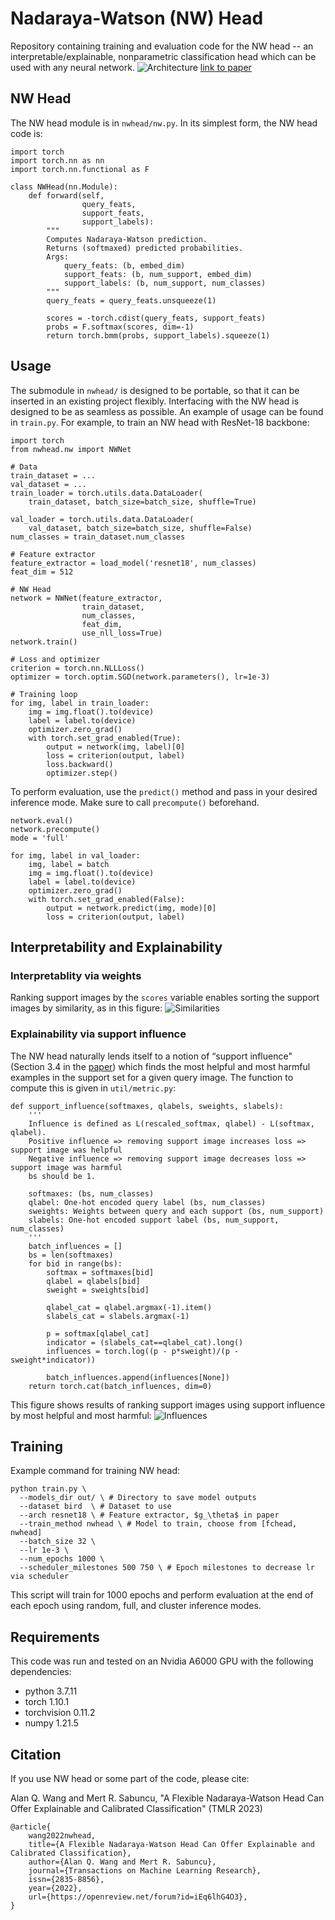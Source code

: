 # Nadaraya-Watson (NW) Head
Repository containing training and evaluation code for the NW head -- an interpretable/explainable, nonparametric classification head which can be used with any neural network.
![Architecture](figs/arch.png)
[link to paper](https://openreview.net/forum?id=iEq6lhG4O3)

## NW Head
The NW head module is in `nwhead/nw.py`.
In its simplest form, the NW head code is:
```
import torch
import torch.nn as nn
import torch.nn.functional as F

class NWHead(nn.Module):
    def forward(self,
                query_feats,
                support_feats,
                support_labels):
        """
        Computes Nadaraya-Watson prediction.
        Returns (softmaxed) predicted probabilities.
        Args:
            query_feats: (b, embed_dim)
            support_feats: (b, num_support, embed_dim)
            support_labels: (b, num_support, num_classes)
        """
        query_feats = query_feats.unsqueeze(1)

        scores = -torch.cdist(query_feats, support_feats)
        probs = F.softmax(scores, dim=-1)
        return torch.bmm(probs, support_labels).squeeze(1)
```

## Usage
The submodule in `nwhead/` is designed to be portable, so that it can be inserted in an existing project flexibly.
Interfacing with the NW head is designed to be as seamless as possible. 
An example of usage can be found in `train.py`.
For example, to train an NW head with ResNet-18 backbone:

```
import torch
from nwhead.nw import NWNet

# Data
train_dataset = ...
val_dataset = ...
train_loader = torch.utils.data.DataLoader(
    train_dataset, batch_size=batch_size, shuffle=True)

val_loader = torch.utils.data.DataLoader(
    val_dataset, batch_size=batch_size, shuffle=False)
num_classes = train_dataset.num_classes

# Feature extractor
feature_extractor = load_model('resnet18', num_classes)
feat_dim = 512

# NW Head
network = NWNet(feature_extractor, 
                train_dataset,
                num_classes,
                feat_dim,
                use_nll_loss=True)
network.train()

# Loss and optimizer
criterion = torch.nn.NLLLoss()
optimizer = torch.optim.SGD(network.parameters(), lr=1e-3)

# Training loop
for img, label in train_loader:
    img = img.float().to(device)
    label = label.to(device)
    optimizer.zero_grad()
    with torch.set_grad_enabled(True):
        output = network(img, label)[0]
        loss = criterion(output, label)
        loss.backward()
        optimizer.step()

```
To perform evaluation, use the `predict()` method and pass in your desired inference mode.
Make sure to call `precompute()` beforehand.
```
network.eval()
network.precompute()
mode = 'full'

for img, label in val_loader:
    img, label = batch
    img = img.float().to(device)
    label = label.to(device)
    optimizer.zero_grad()
    with torch.set_grad_enabled(False):
        output = network.predict(img, mode)[0]
        loss = criterion(output, label)
```

## Interpretability and Explainability
### Interpretablity via weights
Ranking support images by the `scores` variable enables sorting the support images by similarity, as in this figure:
![Similarities](figs/weights.png)

### Explainability via support influence
The NW head naturally lends itself to a notion of “support influence" (Section 3.4 in the [paper](https://arxiv.org/pdf/2212.03411.pdf)) which finds the most helpful and most harmful examples in the support set for a given query image. The function to compute this is given in `util/metric.py`:
```
def support_influence(softmaxes, qlabels, sweights, slabels):
    '''
    Influence is defined as L(rescaled_softmax, qlabel) - L(softmax, qlabel).
    Positive influence => removing support image increases loss => support image was helpful
    Negative influence => removing support image decreases loss => support image was harmful
    bs should be 1.
    
    softmaxes: (bs, num_classes)
    qlabel: One-hot encoded query label (bs, num_classes)
    sweights: Weights between query and each support (bs, num_support)
    slabels: One-hot encoded support label (bs, num_support, num_classes)
    '''
    batch_influences = []
    bs = len(softmaxes)
    for bid in range(bs):
        softmax = softmaxes[bid]
        qlabel = qlabels[bid]
        sweight = sweights[bid]
        
        qlabel_cat = qlabel.argmax(-1).item()
        slabels_cat = slabels.argmax(-1)
        
        p = softmax[qlabel_cat]
        indicator = (slabels_cat==qlabel_cat).long()
        influences = torch.log((p - p*sweight)/(p - sweight*indicator))
    
        batch_influences.append(influences[None])
    return torch.cat(batch_influences, dim=0)
```

This figure shows results of ranking support images using support influence by most helpful and most harmful: 
![Influences](figs/influence.png)

## Training
Example command for training NW head:
```
python train.py \
  --models_dir out/ \ # Directory to save model outputs
  --dataset bird  \ # Dataset to use
  --arch resnet18 \ # Feature extractor, $g_\theta$ in paper
  --train_method nwhead \ # Model to train, choose from [fchead, nwhead]
  --batch_size 32 \
  --lr 1e-3 \
  --num_epochs 1000 \
  --scheduler_milestones 500 750 \ # Epoch milestones to decrease lr via scheduler
```
This script will train for 1000 epochs and perform evaluation at the end of each epoch using random, full, and cluster inference modes.

## Requirements
This code was run and tested on an Nvidia A6000 GPU with the following dependencies:
+ python 3.7.11
+ torch 1.10.1
+ torchvision 0.11.2
+ numpy 1.21.5

## Citation
If you use NW head or some part of the code, please cite:

Alan Q. Wang and Mert R. Sabuncu, "A Flexible Nadaraya-Watson Head Can Offer Explainable and Calibrated Classification" (TMLR 2023)
```
@article{
    wang2022nwhead,
    title={A Flexible Nadaraya-Watson Head Can Offer Explainable and Calibrated Classification},
    author={Alan Q. Wang and Mert R. Sabuncu},
    journal={Transactions on Machine Learning Research},
    issn={2835-8856},
    year={2022},
    url={https://openreview.net/forum?id=iEq6lhG4O3},
}
```
